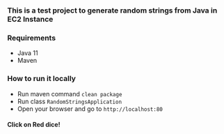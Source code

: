 ### This is a test project to generate random strings from Java in EC2 Instance

### Requirements

* Java 11
* Maven

### How to run it locally

* Run maven command `clean package`
* Run class `RandomStringsApplication`
* Open your browser and go to `http://localhost:80`

#### Click on Red dice!
